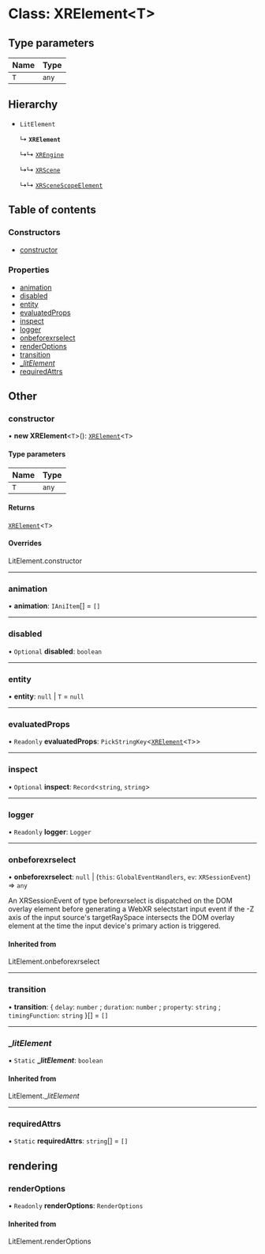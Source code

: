 # Class: XRElement\<T\>

## Type parameters

| Name | Type |
| :------ | :------ |
| `T` | `any` |

## Hierarchy

- `LitElement`

  ↳ **`XRElement`**

  ↳↳ [`XREngine`](XREngine.md)

  ↳↳ [`XRScene`](XRScene.md)

  ↳↳ [`XRSceneScopeElement`](XRSceneScopeElement.md)

## Table of contents

### Constructors

- [constructor](XRElement.md#constructor)

### Properties

- [animation](XRElement.md#animation)
- [disabled](XRElement.md#disabled)
- [entity](XRElement.md#entity)
- [evaluatedProps](XRElement.md#evaluatedprops)
- [inspect](XRElement.md#inspect)
- [logger](XRElement.md#logger)
- [onbeforexrselect](XRElement.md#onbeforexrselect)
- [renderOptions](XRElement.md#renderoptions)
- [transition](XRElement.md#transition)
- [\_$litElement$](XRElement.md#_$litelement$)
- [requiredAttrs](XRElement.md#requiredattrs)

## Other

### constructor

• **new XRElement**\<`T`\>(): [`XRElement`](XRElement.md)\<`T`\>

#### Type parameters

| Name | Type |
| :------ | :------ |
| `T` | `any` |

#### Returns

[`XRElement`](XRElement.md)\<`T`\>

#### Overrides

LitElement.constructor

___

### animation

• **animation**: `IAniItem`[] = `[]`

___

### disabled

• `Optional` **disabled**: `boolean`

___

### entity

• **entity**: ``null`` \| `T` = `null`

___

### evaluatedProps

• `Readonly` **evaluatedProps**: `PickStringKey`\<[`XRElement`](XRElement.md)\<`T`\>\>

___

### inspect

• `Optional` **inspect**: `Record`\<`string`, `string`\>

___

### logger

• `Readonly` **logger**: `Logger`

___

### onbeforexrselect

• **onbeforexrselect**: ``null`` \| (`this`: `GlobalEventHandlers`, `ev`: `XRSessionEvent`) => `any`

An XRSessionEvent of type beforexrselect is dispatched on the DOM overlay
element before generating a WebXR selectstart input event if the -Z axis
of the input source's targetRaySpace intersects the DOM overlay element
at the time the input device's primary action is triggered.

#### Inherited from

LitElement.onbeforexrselect

___

### transition

• **transition**: \{ `delay`: `number` ; `duration`: `number` ; `property`: `string` ; `timingFunction`: `string`  }[] = `[]`

___

### \_$litElement$

▪ `Static` **\_$litElement$**: `boolean`

#### Inherited from

LitElement.\_$litElement$

___

### requiredAttrs

▪ `Static` **requiredAttrs**: `string`[] = `[]`

## rendering

### renderOptions

• `Readonly` **renderOptions**: `RenderOptions`

#### Inherited from

LitElement.renderOptions

